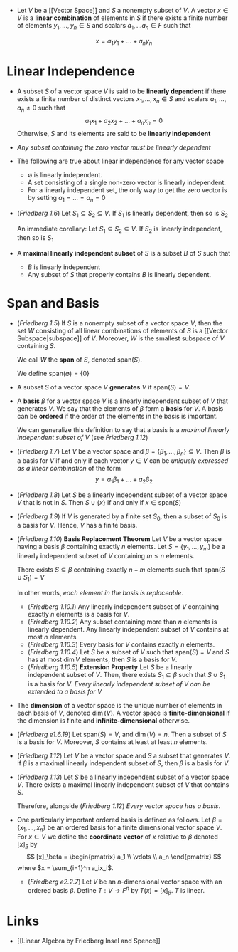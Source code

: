 * Let $V$ be a [[Vector Space]] and $S$ a nonempty subset of $V$. A vector $x\in V$ is a **linear combination** of elements in $S$ if there exists a finite number of elements $y_1,\dots,y_n\in S$ and scalars $a_1,\dots a_n\in F$ such that
  
  $$
  x = a_1y_1+\dots +a_ny_n
  $$
# Linear Independence
* A subset $S$ of a vector space $V$ is said to be **linearly dependent** if there exists a finite number of distinct vectors $x_1,\dots, x_n\in S$ and scalars $a_1,\dots,a_n \ne 0$ such that
  $$
  a_1x_1+a_2x_2+\dots +a_n x_n = 0
  $$
  Otherwise, $S$ and its elements are said to be **linearly independent**

* *Any subset containing the zero vector must be linearly dependent* 
* The following are true about linear independence for any vector space
	* $\emptyset$ is linearly independent. 
	* A set consisting of a single non-zero vector is linearly independent.
	* For a linearly independent set, the only way to get the zero vector is by setting $a_1 = \dots = a_n = 0$

* (*Friedberg 1.6*) Let $S_1\subseteq S_2 \subseteq V$. If $S_1$ is linearly dependent, then so is $S_2$
  
  An immediate corollary: Let $S_1\subseteq S_2 \subseteq V$. If $S_2$ is linearly independent, then so is $S_1$

* A **maximal linearly independent subset** of $S$ is a subset $B$ of $S$ such that
	* $B$ is linearly independent
	* Any subset of $S$ that properly contains $B$ is linearly dependent.
# Span and Basis
* (*Friedberg 1.5*) If $S$ is a nonempty subset of a vector space $V$, then the set $W$ consisting of all linear combinations of elements of $S$ is a [[Vector Subspace|subspace]] of $V$. Moreover, $W$ is the smallest subspace of $V$ containing $S$.
  
  We call $W$ the **span** of $S$, denoted $\text{span}(S)$.
  
  We define $\text{span}(\emptyset) = \{0\}$

* A subset $S$ of a vector space $V$ **generates** $V$ if $\text{span}(S) = V$. 

* A **basis** $\beta$ for a vector space $V$ is a linearly independent subset of $V$ that generates $V$. We say that the elements of $\beta$ form a **basis** for $V$. A basis can be **ordered** if the order of the elements in the basis is important.
  
  We can generalize this definition to say that a basis is a *maximal linearly independent subset of $V$* (see *Friedberg 1.12*)

* (*Friedberg 1.7*) Let $V$ be a vector space and $\beta=\{\beta_1,\dots, \beta_n\} \subseteq V$. Then $\beta$ is a basis for $V$ if and only if each vector $y\in V$ can be *uniquely expressed as a linear combination* of the form
  $$
  y=a_1\beta_1 +\dots + a_2 \beta_2 
  $$
* (*Friedberg 1.8*) Let $S$ be a linearly independent subset of a vector space $V$ that is not in $S$. Then $S\cup \{x\}$ if and only if $x\in \text{span}(S)$
* (*Friedberg 1.9*) If $V$ is generated by a finite set $S_0$, then a subset of $S_0$ is a basis for $V$. Hence, $V$ has a finite basis.

* (*Friedberg 1.10*) **Basis Replacement Theorem** Let $V$ be a vector space having a basis $\beta$ containing exactly $n$ elements. Let $S=\{y_1,\dots,y_m\}$ be a linearly independent subset of $V$ containing $m\le n$ elements. 
  
  There exists $S \subseteq \beta$ containing exactly $n-m$ elements such that $\text{span}(S\cup S_1) = V$  
  
  In other words, *each element in the basis is replaceable*. 
	* (*Friedberg 1.10.1*) Any linearly independent subset of $V$ containing exactly $n$ elements is a basis for $V$. 
	* (*Friedberg 1.10.2*) Any subset containing more than $n$ elements is linearly dependent. Any linearly independent subset of $V$ contains at most $n$ elements 
	* (*Friedberg 1.10.3*) Every basis for $V$ contains exactly $n$ elements.
	* (*Friedberg 1.10.4*) Let $S$ be a subset of $V$ such that $\text{span}(S) = V$ and $S$ has at most $\dim V$ elements, then $S$ is a basis for $V$.
	* (*Friedberg 1.10.5*) **Extension Property** Let $S$ be a linearly independent subset of $V$. Then, there exists $S_1\subseteq \beta$ such that $S\cup S_1$ is a basis for $V$. *Every linearly independent subset of $V$ can be extended to a basis for $V$*

* The **dimension** of a vector space is the unique number of elements in each basis of $V$, denoted $\dim(V)$. A vector space is **finite-dimensional** if the dimension is finite and **infinite-dimensional** otherwise.

* (*Friedberg e1.6.19*) Let $\text{span}(S) = V$, and $\dim (V) = n$. Then a subset of $S$ is a basis for $V$. Moreover, $S$ contains at least at least $n$ elements. 

* (*Friedberg 1.12*) Let $V$ be a vector space and $S$ a subset that generates $V$. If $\beta$ is a maximal linearly independent subset of $S$, then $\beta$ is a basis for $V$.

* (*Friedberg 1.13*) Let $S$ be a linearly independent subset of a vector space $V$. There exists a maximal linearly independent subset of $V$ that contains $S$.
  
  Therefore, alongside (*Friedberg 1.12*) *Every vector space has a basis*. 

* One particularly important ordered basis is defined as follows.
  Let $\beta = \{x_1, \dots , x_n\}$ be an ordered basis for a finite dimensional vector space $V$. For $x\in V$ we define the **coordinate vector** of $x$ relative to $\beta$ denoted $[x]_\beta$ by 
  $$
  [x]_\beta = 
  \begin{pmatrix}
  a_1 \\
  \vdots \\
  a_n
  \end{pmatrix}
  $$
  where $x = \sum_{i=1}^n a_ix_i$. 
	* (*Friedberg e2.2.7*) Let $V$ be an $n$-dimensional vector space with an ordered basis $\beta$. Define $T:V\to F^n$ by $T(x)=[x]_\beta$. $T$ is linear.
   


# Links
* [[Linear Algebra by Friedberg Insel and Spence]]